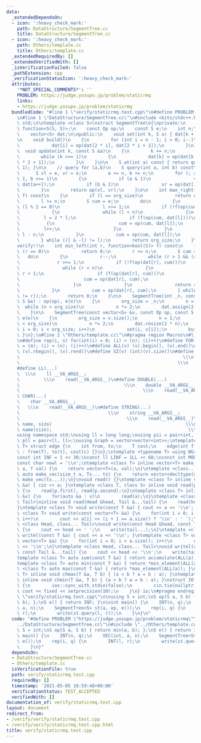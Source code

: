 ```yaml
---
data:
  _extendedDependsOn:
  - icon: ':heavy_check_mark:'
    path: DataStructure/SegmentTree.cc
    title: DataStructure/SegmentTree.cc
  - icon: ':heavy_check_mark:'
    path: Others/template.cc
    title: Others/template.cc
  _extendedRequiredBy: []
  _extendedVerifiedWith: []
  _isVerificationFailed: false
  _pathExtension: cpp
  _verificationStatusIcon: ':heavy_check_mark:'
  attributes:
    '*NOT_SPECIAL_COMMENTS*': ''
    PROBLEM: https://judge.yosupo.jp/problem/staticrmq
    links:
    - https://judge.yosupo.jp/problem/staticrmq
  bundledCode: "#line 1 \"verify/staticrmq.test.cpp\"\n#define PROBLEM \"https://judge.yosupo.jp/problem/staticrmq\"\
    \n#line 1 \"DataStructure/SegmentTree.cc\"\n#include <bits/stdc++.h>\nusing namespace\
    \ std;\n\ntemplate <class S>\nstruct SegmentTree\n{\nprivate:\n    using Op =\
    \ function<S(S, S)>;\n    const Op op;\n    const S e;\n    int n;\n    int org_size;\n\
    \    vector<S> dat;\n\npublic:\n    void set(int k, S a) { dat[k + n] = a; }\n\
    \n    void build()\n    {\n        for (int i = n - 1; i > 0; i--)\n        {\n\
    \            dat[i] = op(dat[2 * i], dat[2 * i + 1]);\n        }\n    }\n\n  \
    \  void update(int k, const S &a)\n    {\n        k += n;\n        dat[k] = a;\n\
    \        while (k >>= 1)\n        {\n            dat[k] = op(dat[k * 2], dat[k\
    \ * 2 + 1]);\n        }\n    }\n\n    S at(int a) const { return query(a, a +\
    \ 1); }\n\n    // query for [a,b)\n    S query(int a, int b) const\n    {\n  \
    \      S vl = e, vr = e;\n        a += n, b += n;\n        for (; a < b; a >>=\
    \ 1, b >>= 1)\n        {\n            if (a & 1)\n                vl = op(vl,\
    \ dat[a++]);\n            if (b & 1)\n                vr = op(dat[--b], vr);\n\
    \        }\n        return op(vl, vr);\n    }\n\n    int max_right(int l, function<bool(S)>\
    \ f) const\n    {\n        if (l == org_size)\n            return org_size;\n\
    \        l += n;\n        S cum = e;\n        do\n        {\n            while\
    \ (l % 2 == 0)\n                l >>= 1;\n            if (!f(op(cum, dat[l])))\n\
    \            {\n                while (l < n)\n                {\n           \
    \         l = 2 * l;\n                    if (f(op(cum, dat[l])))\n          \
    \          {\n                        cum = op(cum, dat[l]);\n               \
    \         l++;\n                    }\n                }\n                return\
    \ l - n;\n            }\n            cum = op(cum, dat[l]);\n            l++;\n\
    \        } while ((l & -l) != l);\n        return org_size;\n    }\n\n    // !!\u672A\
    verify!!\n    int min_left(int r, function<bool(S)> f) const\n    {\n        if\
    \ (r == 0)\n            return 0;\n        r += n;\n        S cum = e;\n     \
    \   do\n        {\n            r--;\n            while (r > 1 && (r % 2))\n  \
    \              r >>= 1;\n            if (!f(op(dat[r], cum)))\n            {\n\
    \                while (r < n)\n                {\n                    r = 2 *\
    \ r + 1;\n                    if (f(op(dat[r], cum)))\n                    {\n\
    \                        cum = op(dat[r], cum);\n                        r--;\n\
    \                    }\n                }\n                return r + 1 - n;\n\
    \            }\n            cum = op(dat[r], cum);\n        } while ((r & (-r)\
    \ != r));\n        return 0;\n    }\n\n    SegmentTree(int _n, const Op op, const\
    \ S &e) : op(op), e(e)\n    {\n        org_size = _n;\n        n = 1;\n      \
    \  while (n < org_size)\n            n *= 2;\n        dat.assign(2 * n, e);\n\
    \    }\n\n    SegmentTree(const vector<S> &v, const Op op, const S &e) : op(op),\
    \ e(e)\n    {\n        org_size = v.size();\n        n = 1;\n        while (n\
    \ < org_size)\n            n *= 2;\n        dat.resize(2 * n);\n        for (int\
    \ i = 0; i < org_size; i++)\n            set(i, v[i]);\n        build();\n   \
    \ }\n};\n#line 2 \"Others/template.cc\"\n#pragma region Macros\n#line 4 \"Others/template.cc\"\
    \n#define rep(i, n) for(int(i) = 0; (i) < (n); (i)++)\n#define FOR(i, m, n) for(int(i)\
    \ = (m); (i) < (n); (i)++)\n#define ALL(v) (v).begin(), (v).end()\n#define LLA(v)\
    \ (v).rbegin(), (v).rend()\n#define SZ(v) (int)(v).size()\n#define INT(...)  \
    \                                                             \\\n    int __VA_ARGS__;\
    \                                                           \\\n    read(__VA_ARGS__)\n\
    #define LL(...)                                                              \
    \  \\\n    ll __VA_ARGS__;                                                   \
    \         \\\n    read(__VA_ARGS__)\n#define DOUBLE(...)                     \
    \                                       \\\n    double __VA_ARGS__;          \
    \                                              \\\n    read(__VA_ARGS__)\n#define\
    \ CHAR(...)                                                              \\\n\
    \    char __VA_ARGS__;                                                       \
    \   \\\n    read(__VA_ARGS__)\n#define STRING(...)                           \
    \                                 \\\n    string __VA_ARGS__;                \
    \                                        \\\n    read(__VA_ARGS__)\n#define VEC(type,\
    \ name, size)                                                  \\\n    vector<type>\
    \ name(size);                                                   \\\n    read(name)\n\
    using namespace std;\nusing ll = long long;\nusing pii = pair<int, int>;\nusing\
    \ pll = pair<ll, ll>;\nusing Graph = vector<vector<int>>;\ntemplate <typename\
    \ T> struct edge {\n    int from, to;\n    T cost;\n    edge(int f, int t, T c)\
    \ : from(f), to(t), cost(c) {}\n};\ntemplate <typename T> using WGraph = vector<vector<edge<T>>>;\n\
    const int INF = 1 << 30;\nconst ll LINF = 1LL << 60;\nconst int MOD = 1e9 + 7;\n\
    const char newl = '\\n';\ntemplate <class T> inline vector<T> make_vec(size_t\
    \ a, T val) {\n    return vector<T>(a, val);\n}\ntemplate <class... Ts> inline\
    \ auto make_vec(size_t a, Ts... ts) {\n    return vector<decltype(make_vec(ts...))>(a,\
    \ make_vec(ts...));\n}\nvoid read() {}\ntemplate <class T> inline void read(T\
    \ &a) { cin >> a; }\ntemplate <class T, class S> inline void read(pair<T, S> &p)\
    \ {\n    read(p.first), read(p.second);\n}\ntemplate <class T> inline void read(vector<T>\
    \ &v) {\n    for(auto &a : v)\n        read(a);\n}\ntemplate <class Head, class...\
    \ Tail>\ninline void read(Head &head, Tail &...tail) {\n    read(head), read(tail...);\n\
    }\ntemplate <class T> void write(const T &a) { cout << a << '\\n'; }\ntemplate\
    \ <class T> void write(const vector<T> &a) {\n    for(int i = 0; i < a.size();\
    \ i++)\n        cout << a[i] << (i + 1 == a.size() ? '\\n' : ' ');\n}\ntemplate\
    \ <class Head, class... Tail>\nvoid write(const Head &head, const Tail &...tail)\
    \ {\n    cout << head << ' ';\n    write(tail...);\n}\ntemplate <class T> void\
    \ writel(const T &a) { cout << a << '\\n'; }\ntemplate <class T> void writel(const\
    \ vector<T> &a) {\n    for(int i = 0; i < a.size(); i++)\n        cout << a[i]\
    \ << '\\n';\n}\ntemplate <class Head, class... Tail>\nvoid writel(const Head &head,\
    \ const Tail &...tail) {\n    cout << head << '\\n';\n    write(tail...);\n}\n\
    template <class T> auto sum(const T &a) { return accumulate(ALL(a), T(0)); }\n\
    template <class T> auto min(const T &a) { return *min_element(ALL(a)); }\ntemplate\
    \ <class T> auto max(const T &a) { return *max_element(ALL(a)); }\ntemplate <class\
    \ T> inline void chmax(T &a, T b) { (a < b ? a = b : a); }\ntemplate <class T>\
    \ inline void chmin(T &a, T b) { (a > b ? a = b : a); }\nstruct IO {\n    IO()\
    \ {\n        ios::sync_with_stdio(false);\n        cin.tie(nullptr);\n       \
    \ cout << fixed << setprecision(10);\n    }\n} io;\n#pragma endregion\n#line 4\
    \ \"verify/staticrmq.test.cpp\"\n\nusing S = int;\nS op(S a, S b) { return min(a,\
    \ b); };\nS e() { return INF; }\n\nint main() {\n    INT(n, q);\n    VEC(int,\
    \ a, n);\n    SegmentTree<S> st(a, op, e());\n    rep(i, q) {\n        INT(l,\
    \ r);\n        write(st.query(l, r));\n    }\n}\n"
  code: "#define PROBLEM \"https://judge.yosupo.jp/problem/staticrmq\"\n#include \"\
    ../DataStructure/SegmentTree.cc\"\n#include \"../Others/template.cc\"\n\nusing\
    \ S = int;\nS op(S a, S b) { return min(a, b); };\nS e() { return INF; }\n\nint\
    \ main() {\n    INT(n, q);\n    VEC(int, a, n);\n    SegmentTree<S> st(a, op,\
    \ e());\n    rep(i, q) {\n        INT(l, r);\n        write(st.query(l, r));\n\
    \    }\n}"
  dependsOn:
  - DataStructure/SegmentTree.cc
  - Others/template.cc
  isVerificationFile: true
  path: verify/staticrmq.test.cpp
  requiredBy: []
  timestamp: '2021-05-05 18:59:48+09:00'
  verificationStatus: TEST_ACCEPTED
  verifiedWith: []
documentation_of: verify/staticrmq.test.cpp
layout: document
redirect_from:
- /verify/verify/staticrmq.test.cpp
- /verify/verify/staticrmq.test.cpp.html
title: verify/staticrmq.test.cpp
---
```

